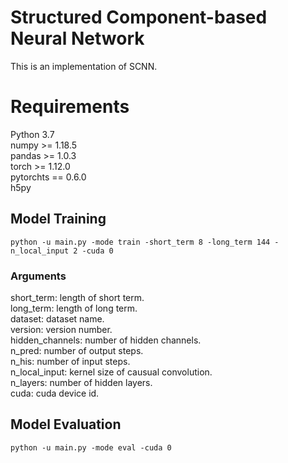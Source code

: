# Structured Component-based Neural Network
This is an implementation of SCNN.

# Requirements
Python 3.7  
numpy >= 1.18.5  
pandas >= 1.0.3  
torch >= 1.12.0  
pytorchts == 0.6.0  
h5py

 
## Model Training
```
python -u main.py -mode train -short_term 8 -long_term 144 -n_local_input 2 -cuda 0
```
### Arguments 
short_term: length of short term.  
long_term: length of long term.  
dataset: dataset name.  
version: version number.  
hidden_channels: number of hidden channels.  
n_pred: number of output steps.  
n_his: number of input steps.  
n_local_input: kernel size of causual convolution.  
n_layers: number of hidden layers.  
cuda: cuda device id.  

## Model Evaluation
```
python -u main.py -mode eval -cuda 0
```
